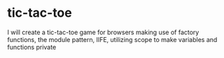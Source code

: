 # tic-tac-toe

I will create a tic-tac-toe game for browsers making use of factory functions, 
the module pattern, IIFE, utilizing scope to make variables and functions private